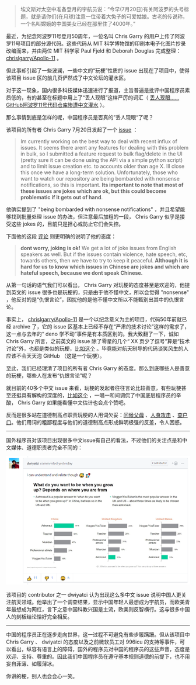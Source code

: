 > 埃文斯对太空中准备登月的宇航员说：“今早(7月20日)有关阿波罗的头号标题，就是请你们(在月球)注意一位带着大兔子的可爱姑娘。古老的传说称，一个名叫嫦娥的中国美女已经在那里住了4000年。”

最近，为纪念阿波罗11号登月50周年，一位名叫 Chris Garry 的用户上传了阿波罗11号项目的部分源代码。这些代码从 MIT 科学博物馆的印刷本电子化图片抄录改编而来，并由两位 MIT 科学家 Paul Fjeld 和 Deborah Douglas 完成整理： [chrislgarry/Apollo-11](https://github.com/chrislgarry/Apollo-11) 。

但此事却引起了一些波澜，一些中文的“玩梗”性质的 issue 出现在了项目中，使得该项目 issue 区的前几页俨然成了中文论坛的灌水区。

对于这一现象，国内很多科技媒体迅速进行了报道，主旨普遍是批评中国程序员素质低的，有的甚至在标题中用上了“丢人现眼”这样严厉的词汇（ [丢人现眼……GitHub阿波罗11号代码仓库惨遭中文灌水](https://www.qbitai.com/2019/07/5370.html) ）。

那么事情到底是怎样的呢，中国程序员是否真的”丢人现眼“了呢？

该项目的所有者 Chris Garry 7月20日发起了一个 [issue](https://github.com/chrislgarry/Apollo-11/issues/485) ：

>Im currently working on the best way to deal with recent influx of issues. It seems there arent any features for dealing with this problem in bulk, so I submitted a feature request to bulk flag/delete in the UI (pretty sure it can be done using the API via a simple python script) and to limit issue creation etc. to accounts older than age X. Ill close this once we have a long-term solution. Unfortunately, those who want to watch our repository are being bombarded with nonsense notifications, so this is important. **Its important to note that most of these issues are jokes which are ok, but this could become problematic if it gets out of hand**.

他确实提到了 "being bombarded with nonsense notifications" ，并且希望能够找到批量处理 issue 的办法，但注意最后加粗的一段， Chris Garry 似乎是接受这些 jokes 的，目前只是担心或防止它们会失控。

下面他的这段 [评论](https://github.com/chrislgarry/Apollo-11/issues/485#issuecomment-513519612)  则更明确的说明了他的态度：

> **dont worry, joking is ok!** We get a lot of joke issues from English speakers as well. But if the issues contain violence, hate speech, etc, towards others, then we have to try to keep it peaceful. **Although it is hard for us to know which issues in Chinese are jokes and which are hateful speech, because we dont speak Chinese.**

从第一句话的语气我们可以看出， Chris Garry 对玩梗的态度甚至是欢迎的，他提到英文的 issue 很多也是玩梗的，只是由于他不懂中文，所以会觉得 "nonsense" ，他反对的是“仇恨言论”，困扰他的是他不懂中文所以不能甄别出其中的仇恨言论。

事实上， [chrislgarry/Apollo-11](https://github.com/chrislgarry/Apollo-11) 是一个以纪念意义为主的项目，代码50年前就已经 archive 了，它的 issue 区基本上已经不存在“严肃的技术讨论”这样的需求了，这一点与去年的“ deno 学不动”事件是有本质区别的。我大致翻了一下，诚如 Chris Garry 所言，之前英文的 issue 除了零星的几个“ XX 页少了逗号”算是“技术讨论”外，也都是类似的玩梗，[比如这个](https://github.com/chrislgarry/Apollo-11/issues/373) 。毕竟能对航天制导的代码谈笑风生的人应该不会天天泡 GitHub （这是一个玩梗）。

至此，我们已经理清了项目的所有者 Chris Garry 的态度。那么到底哪些人是善意的玩梗，哪些人在发布“仇恨言论”呢？

就目前的40多个中文 issue 来看，玩梗的发起者往往言论比较善意，有些玩梗甚至还挺具有解构的深度的，[比如这个](https://github.com/chrislgarry/Apollo-11/issues/434#issuecomment-513128492) ，一唱一和间调侃了中国底层程序员的辛酸， Chris Garry 如果能看懂中文估计也会点个赞吧。

反而是很多站在道德制高点职责玩梗的人用词欠妥：[问候父母](https://github.com/chrislgarry/Apollo-11/issues/482#issuecomment-513428383) 、[人身攻击](https://github.com/chrislgarry/Apollo-11/issues/482#issuecomment-513428821) 、[查户口](https://github.com/chrislgarry/Apollo-11/issues/482#issuecomment-513441762)。他们用词的粗鄙程度与他们的道德制高点形成鲜明极强的反差，令人困惑。

---

国外程序员对该项目出现很多中文issue有自己的看法，不过他们的关注点是和中文媒体、道德职责者完全不同的：

![1](1.PNG)

该项目的 contributor 之一 dwiyatci 认为出现这么多中文 issue 说明中国人更关注航天领域。他举出了一个调查结果，显示中国年轻人最想成为宇航员，而欧美青年最想成为网红，言下之意中国科教兴国是主流，欧美则反智横行。这与很多中国人的刻板结论恰好完全相反。

---

中国的程序员正在逐步走向世界，这一过程不可避免有些步履蹒跚。但从该项目中 Chris Garry 、 dwiyatci 的态度以及之前微软员工对 996icu 的支持等事件，可以看出，纵容有语言上的障碍，国外的程序员对中国的程序员的这些声音，态度是欢迎、支持、尊重的。因此我们中国程序员在遵守基本规则道德的前提下，也不用妄自菲薄、如履薄冰。

你讲的梗，别人也会会心一笑。